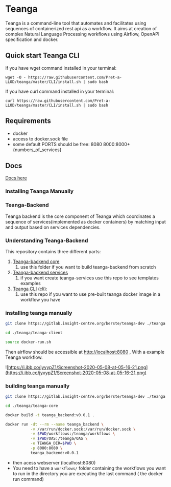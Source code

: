 # Teanga
Teanga is a command-line tool that automates and facilitates using sequences of containerized rest api as a workflow. It aims at creation of complex Natural Language Processing workflows using Airflow, OpenAPI specification and docker.


## Quick start Teanga CLI
If you have wget command installed in your terminal:

`
wget -O - https://raw.githubusercontent.com/Pret-a-LLOD/teanga/master/CLI/install.sh | sudo bash
`

If you have curl command installed in your terminal:

`
curl https://raw.githubusercontent.com/Pret-a-LLOD/teanga/master/CLI/install.sh | sudo bash
`

## Requirements

- docker
- access to docker.sock file
- some default PORTS should be free:
8080
8000:8000+{numbers_of_services}

## Docs
[Docs here](https://pret-a-llod.github.io/teanga/)

### Installing Teanga Manually

### Teanga-Backend

Teanga backend is the core component of Teanga which coordinates a sequence of services(implemented as docker containers) by matching input and output based on services dependencies. 

###  Understanding Teanga-Backend

This repository contains three different parts:

1. [Teanga-backend core](https://github.com/Pret-a-LLOD/teanga/tree/master/teanga-core)
    1.  use this folder if you want to build teanga-backend from scratch
2. [Teanga-backend services](https://github.com/Pret-a-LLOD/teanga/tree/master/teanga-services)
    1. if  you want create teanga-services use this repo to see templates examples
3. [Teanga CLI](https://github.com/Pret-a-LLOD/teanga/tree/master/CLI) (cli):
    1. use this repo if you want to use pre-built teanga docker image in a workflow you have


### installing teanga manually 

```bash
git clone https://gitlab.insight-centre.org/berste/teanga-dev ./teanga
```

```bash
cd ./teanga/teanga-client
```

```bash
source docker-run.sh
```

Then airflow should be accessible at [http://localhost:8080](http://localhost:8080) , With a example Teanga workflow.

[]()

![https://i.ibb.co/jyvypZ1/Screenshot-2020-05-08-at-05-16-21.png](https://i.ibb.co/jyvypZ1/Screenshot-2020-05-08-at-05-16-21.png)

### building teanga manually

```bash
git clone https://gitlab.insight-centre.org/berste/teanga-dev ./teanga
```

```bash
cd ./teanga/teanga-core
```

```bash
docker build -t teanga_backend:v0.0.1 .
```

```bash
docker run -dt --rm --name teanga_backend \
           -v /var/run/docker.sock:/var/run/docker.sock \
           -v $PWD/workflows:/teanga/workflows \
           -v $PWD/OAS:/teanga/OAS \
           -e TEANGA_DIR=$PWD \
           -p 8080:8080 \
           teanga_backend:v0.0.1
```

- then acess webserver (localhost:8080)
- You need to have a `workflows/` folder containing the workflows you want to run in the directory you are executing the last command ( the docker run command)


